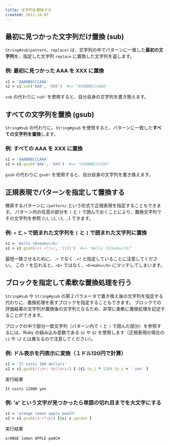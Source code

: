 ```yaml
---
title: 文字列を置換する
created: 2011-10-07
---
```


最初に見つかった文字列だけ置換 (sub)
----

`String#sub(pattern, replace)` は、文字列の中でパターンに一致した**最初の文字列**を、指定した文字列 `replace` に置換した文字列を返します。

### 例: 最初に見つかった AAA を XXX に置換

```ruby
s1 = 'AAABBBCCCAAA'
s2 = s1.sub('AAA', 'XXX')  #=> "XXXBBBCCCAAA"
```

`sub` の代わりに `sub!` を使用すると、自分自身の文字列を書き換えます。


すべての文字列を置換 (gsub)
----

`String#sub` の代わりに、`String#gsub` を使用すると、パターンに一致した**すべての文字列を置換**します。

### 例: すべての AAA を XXX に置換

```ruby
s1 = 'AAABBBCCCAAA'
s2 = s1.gsub('AAA', 'XXX')  #=> "XXXBBBCCCXXX"
```

`gsub` の代わりに `gsub!` を使用すると、自分自身の文字列を書き換えます。


正規表現でパターンを指定して置換する
----

検索するパターンに `/pattern/` という形式で正規表現を指定することもできます。
パターン内の任意の部分を `(` と `)` で囲んでおくことにより、置換文字列でその文字列を参照 (`\1`, `\2`, `\3`, ...) できます。

### 例: `<` と `>` で囲まれた文字列を `[` と `]` で囲まれた文字列に置換

```ruby
s1 = 'Hello <b>maku</b>'
s2 = s1.gsub(/<(.+?)>/, '[\1]')  #=> "Hello [b]maku[/b]"
```

最短一致させるために、`.+` でなく `.+?` と指定していることに注意してください。
この `?` を忘れると、`<b>` ではなく、`<b>maku</b>` にマッチしてしまいます。


ブロックを指定して柔軟な置換処理を行う
----

`String#sub` や `String#gsub` の第２パラメータで置き換え後の文字列を指定する代わりに、置換処理を表すブロックを指定することもできます。
ブロックでの評価結果の文字列が置換後の文字列となるため、非常に柔軟に置換処理を記述することができます。

ブロックの中で部分一致文字列（パターン内で `(` と `)` で囲んだ部分）を参照するには、Ruby の組み込み変数である `$1` や `$2` を使用します（正規表現の場合の `\1` や `\2` とは異なるので注意してください）。

### 例: ドル表示を円表示に変換（１ドル120円で計算）

```ruby
s1 = 'It costs 100 dollars'
s2 = s1.gsub(/(\d+) dollars/) { ($1.to_i * 120).to_s + ' yen' }
```

実行結果

```
It costs 12000 yen
```



### 例: 'a' という文字が見つかったら単語の切れ目までを大文字にする

```ruby
s1 = 'orange lemon apple peach'
s2 = s1.gsub(/a.+?\b/) {|s| s.upcase }
```

実行結果

```
orANGE lemon APPLE peACH
```

